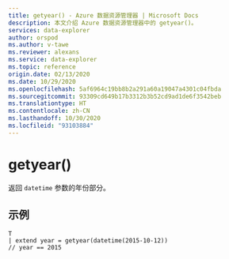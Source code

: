 ```yaml
---
title: getyear() - Azure 数据资源管理器 | Microsoft Docs
description: 本文介绍 Azure 数据资源管理器中的 getyear()。
services: data-explorer
author: orspod
ms.author: v-tawe
ms.reviewer: alexans
ms.service: data-explorer
ms.topic: reference
origin.date: 02/13/2020
ms.date: 10/29/2020
ms.openlocfilehash: 5af6964c19bb8b2a291a60a19047a4301c04fbda
ms.sourcegitcommit: 93309cd649b17b3312b3b52cd9ad1de6f3542beb
ms.translationtype: HT
ms.contentlocale: zh-CN
ms.lasthandoff: 10/30/2020
ms.locfileid: "93103884"
---
```

# <a name="getyear"></a>getyear()

返回 `datetime` 参数的年份部分。

## <a name="example"></a>示例

```kusto
T
| extend year = getyear(datetime(2015-10-12))
// year == 2015
```